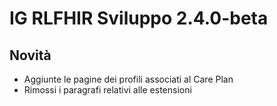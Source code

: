 # IG RLFHIR Sviluppo 2.4.0-beta

## Novità
- Aggiunte le pagine dei profili associati al Care Plan
- Rimossi i paragrafi relativi alle estensioni
